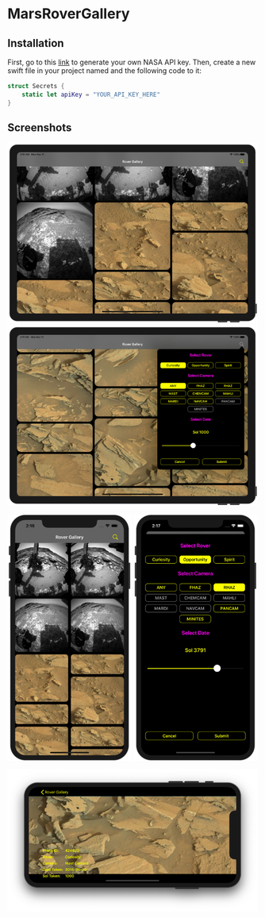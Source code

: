 # MarsRoverGallery

## Installation

First, go to this [link](https://api.nasa.gov/) to generate your own NASA API key. Then, create a new swift file in your project named and the following code to it:

```swift
struct Secrets {
	static let apiKey = "YOUR_API_KEY_HERE"
}
```

## Screenshots

<div align="center">
    <img src="Screenshots/gallery_ipad.png?raw=true" alt="Gallery IPad"> 
    <img src="Screenshots/search_settings_ipad.png?raw=true" alt="Search Settings IPad"> 
    <p align="center">
        <img src="Screenshots/gallery_iphone.png?raw=true" alt="Gallery IPhone" width="250"> 
        <img src="Screenshots/search_settings_iphone.png?raw=true" alt="Search Settings IPhone" width="250">  
    </p>
    <img src="Screenshots/full_screen_landscape_iphone.png?raw=true" alt="Full Screen IPhone"> 
</div>

